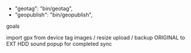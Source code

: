 * "geotag": "bin/geotag",
* "geopublish": "bin/geopublish",

goals

import gpx from device
tag images /
resize
upload /
backup ORIGINAL to EXT HDD
sound popup for completed sync
